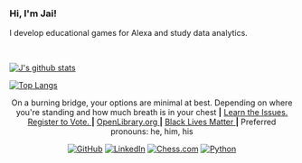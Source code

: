 ### Hi, I'm Jai!

I develop educational games for Alexa and study data analytics.

<br/>

[![J's github stats](https://github-readme-stats.vercel.app/api?username=jaimiles23)](https://github.com/anuraghazra/github-readme-stats)

[![Top Langs](https://github-readme-stats.vercel.app/api/top-langs/?username=jaimiles23)](https://github.com/anuraghazra/github-readme-stats)

<p align = "center">
On a burning bridge, your options are minimal at best. Depending on where you're standing and how much breath is in your chest
<b>|</b>    <a href = "https://w`ww.ballotready.org/"> Learn the Issues. </a>
<a href = "https://vote.gov/"> Register to Vote. </a>
<b>|</b>    <a href = "https://openlibrary.org/"> OpenLibrary.org </a>
<b>|</b>    <a href = "https://blacklivesmatter.com/"> Black Lives Matter </a>
<b>|</b>    Preferred pronouns: he, him, his
</p>
<p align = "center">
    <a href = "https://github.com/jaimiles23"><img src="https://img.shields.io/github/followers/jaimiles23.svg?label=GitHub&style=social" alt="GitHub"></a>
	<a href = "https://www.linkedin.com/in/jaimiles"><img src="https://img.shields.io/badge/LinkedIn--_.svg?style=social&logo=linkedin" alt="LinkedIn"></a>  
    <a href = "https://www.chess.com/member/jaimiles23"><img src = "https://img.shields.io/badge/play-chess.com-green" alt = "Chess.com"></a>  
    <a href = "https://www.python.org"><img src = "https://img.shields.io/badge/Made%20with-Python-1f425f.svg" alt = "Python"></a>
</p>

<!--
NOTES:

https://nitratine.net/blog/post/github-badges/  to make badges.

NOTE: github stats not being centers by HTML code above ^^ Because implemented in markdown. 



-->

